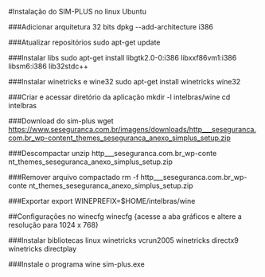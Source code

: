 #Instalação do SIM-PLUS no linux Ubuntu

###Adicionar arquitetura 32 bits
	dpkg --add-architecture i386

###Atualizar repositórios
	sudo apt-get update

###Instalar libs
	sudo apt-get install libgtk2.0-0:i386 libxxf86vm1:i386 libsm6:i386 lib32stdc++

###Instalar winetricks e wine32
	sudo apt-get install winetricks wine32

###Criar e acessar diretório da aplicação
	mkdir -l intelbras/wine
	cd intelbras

###Download do sim-plus
	wget https://www.seseguranca.com.br/imagens/downloads/http___seseguranca.com.br_wp-content_themes_seseguranca_anexo_simplus_setup.zip

###Descompactar
	unzip http___seseguranca.com.br_wp-conte    nt_themes_seseguranca_anexo_simplus_setup.zip

###Remover arquivo compactado
	rm -f http___seseguranca.com.br_wp-conte    nt_themes_seseguranca_anexo_simplus_setup.zip

###Exportar
	export WINEPREFIX=$HOME/intelbras/wine

##Configurações no winecfg
	winecfg {acesse a aba gráficos e altere a resolução para 1024 x 768}

###Instalar bibliotecas linux
	winetricks vcrun2005
	winetricks directx9
	winetricks directplay

###Instale o programa 
	wine sim-plus.exe
